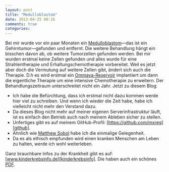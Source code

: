 ```yaml
---
layout: post
title: "Medulloblastom"
date: 2013-04-25 00:16
comments: true
categories: 
---
```

Bei mir wurde vor ein paar Monaten
ein [Medulloblastom][medulloblastom]—das ist ein Gehirntumor—gefunden und entfernt.
Die weitere Behandlung hängt ein bisschen davon ab,
ob weitere Tumorzellen gefunden werden.
Bei mir wurden erstmal keine Zellen gefunden und alles wurde für eine
Strahlentherapie und Erhaltungschemotherapie vorbereitet.
Weil es jetzt aber doch die Vermutung auf weitere Zellen gibt,
ändert sich auch die Therapie.
D.h es wird erstmal ein [Ommaya-Reservoir][ommaya] implantiert
um dann die eigentliche Therapie um eine intensive Chemotherapie zu erweitern.
Der Behandlungszeitraum unterschreitet nicht ein Jahr. Jetzt zu diesem Blog:

* Ich habe die Befürchtung,
dass ich erstmal nicht dazu kommen werde hier viel zu schreiben.
Und wenn ich wieder die Zeit habe, habe ich vielleicht nicht mehr den Verstand dazu.
* Da dieses Blog nicht mehr auf meiner eigenen Serverinfrastruktur läuft,
ist es einfach den Betrieb auch nach meinem Ableben sicher zu stellen.
* Unfertiges gibt es auf meinem GitHub-Profil: [https://github.com/mxreg][github].
* Ähnlich wie [Matthew Sobol][sobol] habe ich die einmalige Gelegenheit.
* Da es als ethisch empfunden wird einen kranken Menschen am Leben zu halten,
werde ich wohl weiterleben.

Ganz brauchbare Infos zu der Krankheit gibt es auf: [www.kinderkrebsinfo.de][kinderkrebsinfo].
Die haben auch ein schönes [PDF][pdf].

[Medulloblastom]: http://de.wikipedia.org/wiki/Medulloblastom
[ommaya]: http://de.wikipedia.org/wiki/Ommaya-Reservoir
[sobol]: http://en.wikipedia.org/wiki/Daemon_(technothriller_series)
[github]: https://github.com/mxreg
[kinderkrebsinfo]: http://www.kinderkrebsinfo.de/
[pdf]: http://www.kinderkrebsinfo.de/sites/kinderkrebsinfo/content/e9031/e10566/e51415/e52594/Medulloblastom022011_ger.pdf

